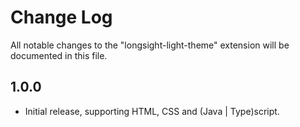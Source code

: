 # Change Log
All notable changes to the "longsight-light-theme" extension will be documented in this file.

## 1.0.0
- Initial release, supporting HTML, CSS and (Java | Type)script.
